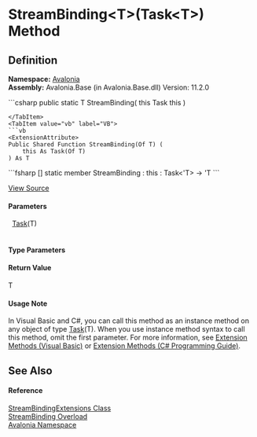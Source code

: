 # StreamBinding&lt;T&gt;(Task&lt;T&gt;) Method




## Definition
**Namespace:** <a href="N_Avalonia">Avalonia</a>  
**Assembly:** Avalonia.Base (in Avalonia.Base.dll) Version: 11.2.0

<Tabs groupId="api-code-preview">
<TabItem value="csharp" label="C#">
```csharp
public static T StreamBinding<T>(
	this Task<T> this
)

```
</TabItem>
<TabItem value="vb" label="VB">
```vb
<ExtensionAttribute>
Public Shared Function StreamBinding(Of T) ( 
	this As Task(Of T)
) As T
```
</TabItem>
<TabItem value="fsharp" label="F#">
```fsharp
[<ExtensionAttribute>]
static member StreamBinding : 
        this : Task<'T> -> 'T 
```
</TabItem>
</Tabs>



<a href="https://github.com/AvaloniaUI/Avalonia/tree/master/src/Avalonia.Base/Data/Core/StreamBindingExtensions.cs#L11" title="View the source code">View Source</a>



#### Parameters
<dl><dt>  <a href="https://learn.microsoft.com/dotnet/api/system.threading.tasks.task-1" target="_blank" rel="noopener noreferrer">Task</a>(T)</dt><dd> </dd></dl>

#### Type Parameters
<dl><dt /><dd /></dl>

#### Return Value
T

#### Usage Note
In Visual Basic and C#, you can call this method as an instance method on any object of type <a href="https://learn.microsoft.com/dotnet/api/system.threading.tasks.task-1" target="_blank" rel="noopener noreferrer">Task</a>(T). When you use instance method syntax to call this method, omit the first parameter. For more information, see <a href="https://docs.microsoft.com/dotnet/visual-basic/programming-guide/language-features/procedures/extension-methods" target="_blank" rel="noopener noreferrer">Extension Methods (Visual Basic)</a> or <a href="https://docs.microsoft.com/dotnet/csharp/programming-guide/classes-and-structs/extension-methods" target="_blank" rel="noopener noreferrer">Extension Methods (C# Programming Guide)</a>.

## See Also


#### Reference
<a href="T_Avalonia_StreamBindingExtensions">StreamBindingExtensions Class</a>  
<a href="Overload_Avalonia_StreamBindingExtensions_StreamBinding">StreamBinding Overload</a>  
<a href="N_Avalonia">Avalonia Namespace</a>  

